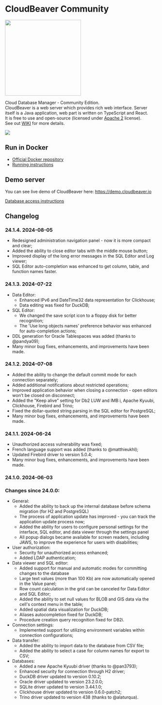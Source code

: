 # CloudBeaver Community

<img src="https://github.com/dbeaver/cloudbeaver/wiki/images/cloudbeaver-logo.png" width="250"/>

Cloud Database Manager - Community Edition.  
CloudBeaver is a web server which provides rich web interface. Server itself is a Java application, web part is written on TypeScript and React.  
It is free to use and open-source (licensed under [Apache 2](https://github.com/dbeaver/cloudbeaver/blob/devel/LICENSE) license).  
See out [WIKI](https://github.com/dbeaver/cloudbeaver/wiki) for more details.  

![](https://github.com/dbeaver/cloudbeaver/wiki/images/demo_screenshot_1.png)

## Run in Docker

- [Official Docker repository](https://hub.docker.com/r/dbeaver/cloudbeaver)
- [Running instructions](https://github.com/dbeaver/cloudbeaver/wiki/Run-Docker-Container)

## Demo server

You can see live demo of CloudBeaver here: https://demo.cloudbeaver.io  

[Database access instructions](https://github.com/dbeaver/cloudbeaver/wiki/Demo-Server)

## Changelog

### 24.1.4. 2024-08-05
- Redesigned administration navigation panel - now it is more compact and clear;
- Added the ability to close editor tabs with the middle mouse button;
- Improved display of the long error messages in the SQL Editor and Log viewer;
- SQL Editor auto-completion was enhanced to get column, table, and function names faster.
  
### 24.1.3. 2024-07-22
- Data Editor:
  -    Enhanced IPv6 and DateTime32 data representation for Clickhouse;
  -    Data editing was fixed for DuckDB;
- SQL Editor:
  -    We changed the save script icon to a floppy disk for better recognition;
  -    The 'Use long objects names' preference behavior was enhanced for auto-completion actions;
- DDL generation for Oracle Tablespaces was added (thanks to @pandya09);
- Many minor bug fixes, enhancements, and improvements have been made.

### 24.1.2. 2024-07-08
- Added the ability to change the default commit mode for each connection separately;
- Added additional notifications about restricted operations;
- Improved application behavior when closing a connection - open editors won't be closed on disconnect;
- Added the "Keep alive" setting for Db2 LUW and IMB i, Apache Kyuubi, Clickhouse, Firebird and Trino;
- Fixed the dollar-quoted string parsing in the SQL editor for PostgreSQL;
- Many minor bug fixes, enhancements, and improvements have been made.
  
### 24.1.1. 2024-06-24
- Unauthorized access vulnerability was fixed;
- French language support was added (thanks to @matthieukhl);
- Updated Firebird driver to version 5.0.4;
- Many minor bug fixes, enhancements, and improvements have been made.

### 24.1.0. 2024-06-03
### Changes since 24.0.0:
- General:
  -    Added the ability to back up the internal database before schema migration (for H2 and PostgreSQL)
  -    The process of application update has improved - you can track the application update process now;
  -    Added the ability for users to configure personal settings for the interface, SQL editor, and data viewer through the settings panel
  -    All popup dialogs became available for screen readers, including JAWS, to improve the experience for users with disabilities;
- User authorization:
  -    Security for unauthorized access enhanced;
  -    Added LDAP authentication;
- Data viewer and SQL editor:
  -    Added support for manual and automatic modes for committing changes to the database
  -    Large text values (more than 100 Kb) are now automatically opened in the Value panel;
  -    Row count calculation in the grid can be canceled for Data Editor and SQL Editor;
  -    Added the ability to set null values for BLOB and GIS data via the cell's context menu in the table;
  -    Added spatial data visualization for DuckDB;
  -    Aliases autocompletion fixed for DuckDB;
  -    Procedure creation query recognition fixed for DB2i.
- Connection settings:
  -    Implemented support for utilizing environment variables within connection configurations;
- Data transfer:
  -    Added the ability to import data to the database from CSV file;
  -    Added the ability to select a case for column names for export to CSV;
- Databases:
  -    Added a new Apache Kyuubi driver (thanks to @pan3793);
  -    Enhanced security for connection through H2 driver;
  -    DuckDB driver updated to version 0.10.2;
  -    Oracle driver updated to version 23.2.0.0;
  -    SQLite driver updated to version 3.44.1.0;
  -    Clickhouse driver updated to version 0.6.0-patch2;
  -    Trino driver updated to version 438 (thanks to @alaturqua).

